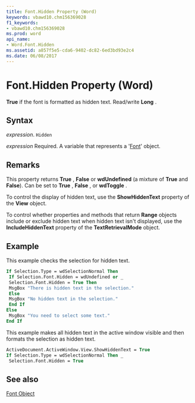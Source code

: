 ```yaml
---
title: Font.Hidden Property (Word)
keywords: vbawd10.chm156369028
f1_keywords:
- vbawd10.chm156369028
ms.prod: word
api_name:
- Word.Font.Hidden
ms.assetid: a857f5e5-cda6-9402-dc82-6ed3bd93e2c4
ms.date: 06/08/2017
---
```



# Font.Hidden Property (Word)

 **True** if the font is formatted as hidden text. Read/write **Long** .


## Syntax

 _expression_. `Hidden`

 _expression_ Required. A variable that represents a '[Font](Word.Font.md)' object.


## Remarks

This property returns  **True** , **False** or **wdUndefined** (a mixture of **True** and **False**). Can be set to **True** , **False** , or **wdToggle** .

To control the display of hidden text, use the  **ShowHiddenText** property of the **View** object.

To control whether properties and methods that return  **Range** objects include or exclude hidden text when hidden text isn't displayed, use the **IncludeHiddenText** property of the **TextRetrievalMode** object.


## Example

This example checks the selection for hidden text.


```vb
If Selection.Type = wdSelectionNormal Then 
 If Selection.Font.Hidden = wdUndefined or _ 
 Selection.Font.Hidden = True Then 
 MsgBox "There is hidden text in the selection." 
 Else 
 MsgBox "No hidden text in the selection." 
 End If 
Else 
 MsgBox "You need to select some text." 
End If
```

This example makes all hidden text in the active window visible and then formats the selection as hidden text.




```vb
ActiveDocument.ActiveWindow.View.ShowHiddenText = True 
If Selection.Type = wdSelectionNormal Then _ 
 Selection.Font.Hidden = True
```


## See also


[Font Object](Word.Font.md)

